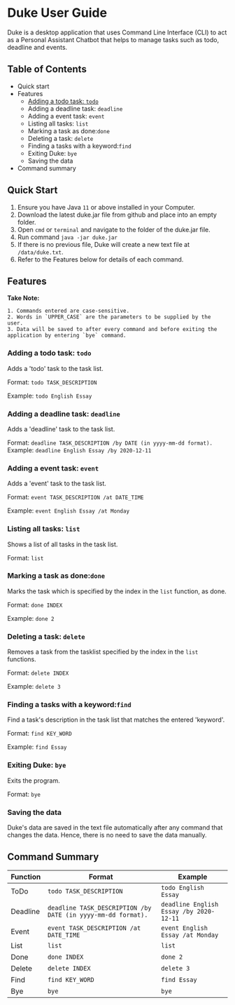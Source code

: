 # Duke User Guide

Duke is a desktop application that uses Command Line Interface (CLI) to act as a Personal Assistant Chatbot 
that helps to manage tasks such as todo, deadline and events. 

## Table of Contents
* Quick start 
* Features 
  * [Adding a todo task: `todo`](#adding-a-todo-task:) 
  * Adding a deadline task: `deadline`
  * Adding a event task: `event`
  * Listing all tasks: `list`
  * Marking a task as done:`done`  
  * Deleting a task: `delete`
  * Finding a tasks with a keyword:`find`  
  * Exiting Duke: `bye`
  * Saving the data 
* Command summary 


## Quick Start 

1. Ensure you have Java `11` or above installed in your Computer.
2. Download the latest duke.jar file from github and place into an empty folder. 
3. Open `cmd` or `terminal` and navigate to the folder of the duke.jar file.
4. Run command `java -jar duke.jar`
5. If there is no previous file, Duke will create a new text file at `/data/duke.txt`. 
6. Refer to the Features below for details of each command. 

## Features 

**Take Note:**
  ```
  1. Commands entered are case-sensitive. 
  2. Words in `UPPER_CASE` are the parameters to be supplied by the user.
  3. Data will be saved to after every command and before exiting the application by entering `bye` command. 
 ```
  
### Adding a todo task: `todo`

Adds a 'todo' task to the task list. 

Format: `todo TASK_DESCRIPTION`

Example: `todo English Essay`

### Adding a deadline task: `deadline`

Adds a 'deadline' task to the task list. 

Format: `deadline TASK_DESCRIPTION /by DATE (in yyyy-mm-dd format).`
Example: `deadline English Essay /by 2020-12-11`


### Adding a event task: `event`

Adds a 'event' task to the task list. 

Format: `event TASK_DESCRIPTION /at DATE_TIME` 

Example: `event English Essay /at Monday` 

### Listing all tasks: `list`

Shows a list of all tasks in the task list. 

Format: `list`

### Marking a task as done:`done`

Marks the task which is specified by the index in the `list` function, as done. 

Format: `done INDEX`

Example: `done 2`

### Deleting a task: `delete`

Removes a task from the tasklist specified by the index in the `list` functions. 

Format: `delete INDEX`

Example: `delete 3` 

### Finding a tasks with a keyword:`find`  

Find a task's description in the task list that matches the entered 'keyword'. 

Format: `find KEY_WORD`

Example: `find Essay` 

### Exiting Duke: `bye` 

Exits the program. 

Format: `bye` 

### Saving the data 

Duke's data are saved in the text file automatically after any command that changes the data. 
Hence, there is no need to save the data manually.

## Command Summary 

| Function  | Format | Example |
| --------- | ------ | ------- |
| ToDo | `todo TASK_DESCRIPTION` | `todo English Essay` |
| Deadline | `deadline TASK_DESCRIPTION /by DATE (in yyyy-mm-dd format).` | `deadline English Essay /by 2020-12-11`|
| Event | `event TASK_DESCRIPTION /at DATE_TIME` | `event English Essay /at Monday` |
| List | `list` | `list` |
| Done | `done INDEX`| `done 2` |
| Delete | `delete INDEX` | `delete 3` |
| Find | `find KEY_WORD` | `find Essay` |
| Bye | `bye` | `bye` |

